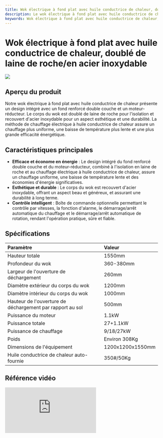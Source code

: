 ```yaml
---
title: Wok électrique à fond plat avec huile conductrice de chaleur, doublé de laine de roche/en acier inoxydable - Shandong Shengshi Hecheng Machinery Co., Ltd.
description: Le wok électrique à fond plat avec huile conductrice de chaleur présente un fond renforcé double couche et un design intégré moteur-réducteur, doublé de laine de roche pour l'isolation, en acier inoxydable, chauffage électrique à huile conductrice de chaleur pour un chauffage uniforme, économe en énergie et respectueux de l'environnement.
keywords: Wok électrique à fond plat avec huile conductrice de chaleur, Wok électrique, Wok avec huile conductrice de chaleur, Wok à fond plat, Wok pour graines oléagineuses, Équipement de wok, Wok à chauffage électrique, Wok avec isolation en laine de roche, Wok en acier inoxydable, Wok de traitement de graines oléagineuses, Machine de wok, Équipement de wok électrique
---
```


# Wok électrique à fond plat avec huile conductrice de chaleur, doublé de laine de roche/en acier inoxydable
![](https://i.postimg.cc/3KvT2YJ1/202509051516277.png?dl=1)
## Aperçu du produit

Notre wok électrique à fond plat avec huile conductrice de chaleur présente un design intégré avec un fond renforcé double couche et un moteur-réducteur. Le corps du wok est doublé de laine de roche pour l'isolation et recouvert d'acier inoxydable pour un aspect esthétique et une durabilité. La méthode de chauffage électrique à huile conductrice de chaleur assure un chauffage plus uniforme, une baisse de température plus lente et une plus grande efficacité énergétique.

## Caractéristiques principales

-   **Efficace et économe en énergie** : Le design intégré du fond renforcé double couche et du moteur-réducteur, combiné à l'isolation en laine de roche et au chauffage électrique à huile conductrice de chaleur, assure un chauffage uniforme, une baisse de température lente et des économies d'énergie significatives.
-   **Esthétique et durable** : Le corps du wok est recouvert d'acier inoxydable, offrant un aspect beau et généreux, et assurant une durabilité à long terme.
-   **Contrôle intelligent** : Boîte de commande optionnelle permettant le contrôle par vitesses, la fonction d'alarme, le démarrage/arrêt automatique du chauffage et le démarrage/arrêt automatique de rotation, rendant l'opération pratique, sûre et fiable.

## Spécifications

| Paramètre             | Valeur            |
| :-------------------- | :--------------- |
| Hauteur totale          | 1550mm           |
| Profondeur du wok             | 360-380mm        |
| Largeur de l'ouverture de déchargement| 260mm            |
| Diamètre extérieur du corps du wok| 1200mm           |
| Diamètre intérieur du corps du wok| 1000mm           |
| Hauteur de l'ouverture de déchargement par rapport au sol| 500mm            |
| Puissance du moteur           | 1.1kW            |
| Puissance totale           | 27+1.1kW         |
| Puissance de chauffage         | 9/18/27kW        |
| Poids                | Environ 308Kg    |
| Dimensions de l'équipement  | 1200x1200x1550mm |
| Huile conductrice de chaleur auto-fournie| 350#/50Kg        |

## Référence vidéo

<div class="video-container">
  <iframe src="https://www.youtube.com/embed/7R_KAefASfo" frameborder="0" allow="accelerometer; autoplay; clipboard-write; encrypted-media; gyroscope; picture-in-picture" allowfullscreen></iframe>
</div>